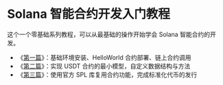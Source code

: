 # Solana 智能合约开发入门教程

这个一个零基础系列教程，可以从最基础的操作开始学会 Solana 智能合约的开发。

- 《[第一篇](./Solana智能合约开发入门教程（一）.md)》：基础环境安装、HelloWorld 合约部署、链上合约调用
- 《[第二篇](./Solana智能合约开发入门教程（二）.md)》：实现 USDT 合约的最小模型，自定义数据结构与方法
- 《[第三篇](./Solana智能合约开发入门教程（三）.md)》：使用官方 SPL 库复用合约功能，完成标准化代币的发行

